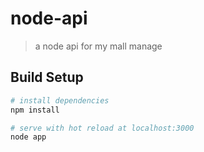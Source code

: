 # node-api

> a node api for my mall manage

## Build Setup

``` bash
# install dependencies
npm install

# serve with hot reload at localhost:3000
node app

